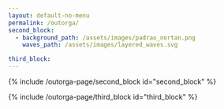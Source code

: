 ```yaml
---
layout: default-no-menu
permalink: /outorga/
second_block:
  - background_path: /assets/images/padrao_nortan.png
    waves_path: /assets/images/layered_waves.svg

third_block:
---
```


{% include /outorga-page/second_block id="second_block" %}

{% include /outorga-page/third_block id="third_block" %}
